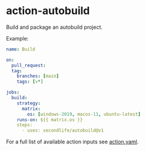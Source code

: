 # action-autobuild

Build and package an autobuild project.

Example:
```yaml
name: Build

on:
  pull_request:
  tag:
    branches: [main]
    tags: [v*]

jobs:
  build:
    strategy:
      matrix:
        os: [windows-2019, macos-11, ubuntu-latest]
    runs-on: ${{ matrix.os }}
    steps:
      - uses: secondlife/autobuild@v1
```

For a full list of available action inputs see [action.yaml](action.yaml).
